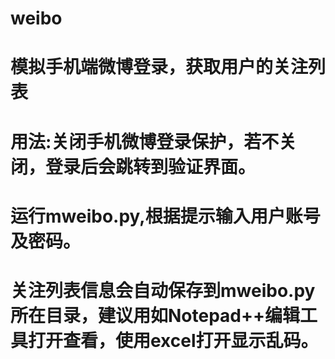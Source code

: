 # weibo
# 模拟手机端微博登录，获取用户的关注列表
# 用法:关闭手机微博登录保护，若不关闭，登录后会跳转到验证界面。
# 运行mweibo.py,根据提示输入用户账号及密码。
# 关注列表信息会自动保存到mweibo.py所在目录，建议用如Notepad++编辑工具打开查看，使用excel打开显示乱码。
